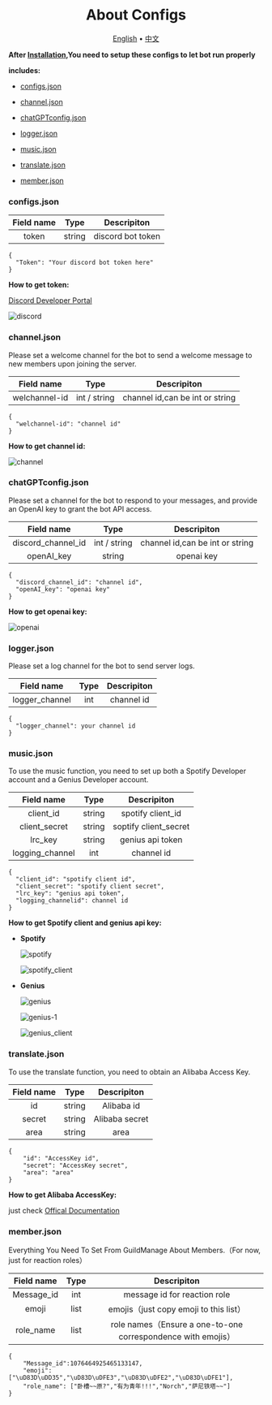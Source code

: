 <h1 align="center">
  About Configs
  <br>
</h1>

<div>
<p align="center">
  <a href="https://github.com/HYBBWuXiDiXi/E1ectricBot/blob/master/readme/configs.md">English</a>
  •
  <a href="https://github.com/HYBBWuXiDiXi/E1ectricBot/blob/master/readme/configs-zh.md">中文</a>
</p>
</div>

**After [Installation](https://github.com/HYBBWuXiDiXi/E1ectricBot/blob/master/README.md),You need to setup these
configs to let bot run properly**

**includes:**

- [configs.json](#configs.json)

- [channel.json](#channel.json)

- [chatGPTconfig.json](#chatGPTconfig.json)

- [logger.json](#logger.json)

- [music.json](#music.json)

- [translate.json](#translate.json)

- [member.json](#member.json)

### configs.json

| Field name | Type   | Descripiton       |
|:----------:|:------:|:-----------------:|
| token      | string | discord bot token |

```
{
  "Token": "Your discord bot token here"    
}
```

**How to get token:**

[Discord Developer Portal](https://discord.com/developers)

![discord](https://github.com/HYBBWuXiDiXi/E1ectricBot/blob/master/images/discord.png)

### channel.json

Please set a welcome channel for the bot to send a welcome message to new members upon joining the server.

| Field name    | Type         | Descripiton                     |
|:-------------:|:------------:|:-------------------------------:|
| welchannel-id | int / string | channel id,can be int or string |

```
{
  "welchannel-id": "channel id"
}
```

**How to get channel id:**

![channel](https://github.com/HYBBWuXiDiXi/E1ectricBot/blob/master/images/channel.png)

### chatGPTconfig.json

Please set a channel for the bot to respond to your messages, and provide an OpenAI key to grant the bot API access.

| Field name         | Type         | Descripiton                     |
|:------------------:|:------------:|:-------------------------------:|
| discord_channel_id | int / string | channel id,can be int or string |
| openAI_key         | string       | openai key                      |

```
{
  "discord_channel_id": "channel id",
  "openAI_key": "openai key"
}
```

**How to get openai key:**

![openai](https://github.com/HYBBWuXiDiXi/E1ectricBot/blob/master/images/openai.png "openai")

### logger.json

Please set a log channel for the bot to send server logs.

| Field name     | Type | Descripiton |
|:--------------:|:----:|:-----------:|
| logger_channel | int  | channel id  |

```
{
  "logger_channel": your channel id
}
```

### music.json

To use the music function, you need to set up both a Spotify Developer account and a Genius Developer account.

| Field name      | Type   | Descripiton           |
|:---------------:|:------:|:---------------------:|
| client_id       | string | spotify client_id     |
| client_secret   | string | soptify client_secret |
| lrc_key         | string | genius api token      |
| logging_channel | int    | channel id            |

```
{
  "client_id": "spotify client id",
  "client_secret": "spotify client secret",
  "lrc_key": "genius api token",
  "logging_channelid": channel id
}
```

**How to get Spotify client and genius api key:**

- **Spotify**

  ![spotify](https://github.com/HYBBWuXiDiXi/E1ectricBot/blob/master/images/spotify.png)

  ![spotify_client](https://github.com/HYBBWuXiDiXi/E1ectricBot/blob/master/images/spotify_client.png)

- **Genius**

  ![genius](https://github.com/HYBBWuXiDiXi/E1ectricBot/blob/master/images/genius.png)

  ![genius-1](https://github.com/HYBBWuXiDiXi/E1ectricBot/blob/master/images/genius-1.png)

  ![genius_client](https://github.com/HYBBWuXiDiXi/E1ectricBot/blob/master/images/genius_client.png)

### translate.json

To use the translate function, you need to obtain an Alibaba Access Key.

| Field name | Type   | Descripiton    |
|:----------:|:------:|:--------------:|
| id         | string | Alibaba id     |
| secret     | string | Alibaba secret |
| area       | string | area           |

```
{
    "id": "AccessKey id",
    "secret": "AccessKey secret",
    "area": "area"
}
```

**How to get Alibaba AccessKey:**

just
check [Offical Documentation](https://www.alibabacloud.com/help/en/basics-for-beginners/latest/obtain-an-accesskey-pair)

### member.json

Everything You Need To Set From GuildManage About Members.（For now, just for reaction roles）

| Field name | Type   | Descripiton                                                |
|:----------:|:------:|:---------------------------------------------------------: |
| Message_id | int    | message id for reaction role                               |
| emoji      | list   | emojis（just copy emoji to this list）                      |
| role_name  | list   | role names（Ensure a one-to-one correspondence with emojis）|

```
{
    "Message_id":1076464925465133147,
    "emoji": ["\uD83D\uDD35","\uD83D\uDFE3","\uD83D\uDFE2","\uD83D\uDFE1"],
    "role_name": ["卧槽~~原?","有为青年!!!","Norch","萨尼铁塔~~"]
}
```